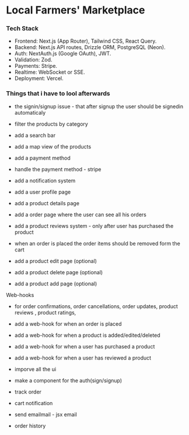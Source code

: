 # Local Farmers' Marketplace

### Tech Stack
- Frontend: Next.js (App Router), Tailwind CSS, React Query.
- Backend: Next.js API routes, Drizzle ORM, PostgreSQL (Neon).
- Auth: NextAuth.js (Google OAuth), JWT.
- Validation: Zod.
- Payments: Stripe.
- Realtime: WebSocket or SSE.
- Deployment: Vercel.



### Things that i have to lool afterwards
- the signin/signup issue -  that after signup the user should be signedin automaticaly
- filter the products by category 
- add a search bar
- add a map view of the products
- add a payment method 
- handle the payment method - stripe
- add a notification system
- add a user profile page
- add a product details page
- add a order page where the user can see all his orders
- add a product reviews system - only after user has purchased the product


- when an order is placed the order items should be removed form the cart

- add a product edit page (optional)
- add a product delete page (optional)
- add a product add page (optional)

Web-hooks
- for order confirmations, order cancellations, order updates, product reviews , product ratings,
- add a web-hook for when an order is placed
- add a web-hook for when a product is added/edited/deleted
- add a web-hook for when a user has purchased a product
- add a web-hook for when a user has reviewed a product

- imporve all the ui
- make a component for the auth(sign/signup)
- track order
- cart notification
- send emailmail - jsx email
- order history